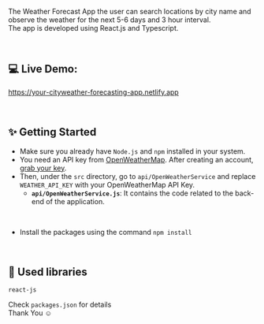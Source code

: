 The Weather Forecast App
the user can search locations by city name and observe the weather for the next 5-6 days and 3 hour interval.
<br />
The app is developed using React.js and Typescript.

<br/>

## 💻 Live Demo:
https://your-cityweather-forecasting-app.netlify.app

<br/>

## ✨ Getting Started

- Make sure you already have `Node.js` and `npm` installed in your system.
- You need an API key from [OpenWeatherMap](https://openweathermap.org/). After creating an account, [grab your key](https://home.openweathermap.org/api_keys).
- Then, under the `src` directory, go to `api/OpenWeatherService` and replace `WEATHER_API_KEY` with your OpenWeatherMap API Key.
  - **`api/OpenWeatherService.js`**: It contains the code related to the back-end of the application.

<br/>

- Install the packages using the command `npm install`

<br/>

## 📙 Used libraries

`react-js`

Check `packages.json` for details
<br/>
Thank You ☺
